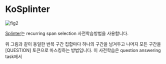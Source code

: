 # KoSplinter

![fig2](https://github.com/YunSoungKim/KoSplinter/assets/82452117/eaab23f2-d62b-4aac-b61c-0d675287194c)

[Splinter](https://arxiv.org/abs/2101.00438)는 recurring span selection 사전학습방법을 사용합니다.

위 그림과 같이 동일한 반복 구간 집합마다 하나의 구간을 남겨두고 나머지 모든 구간을 [QUESTION] 토큰으로 마스킹하는 방법입니다.
이 사전학습은 question answering task에서 
